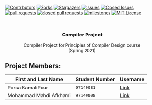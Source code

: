 
[![Contributors][contributors-shield]][contributors-url]
[![Forks][forks-shield]][forks-url]
[![Stargazers][stars-shield]][stars-url]
[![Issues][issues-shield]][issues-url]
[![Closed Issues][issues-closed-shield]][issues-closed-url]
[![pull requests][pull-req-shield]][pull-req-url]
[![closed pull requests][pull-closed-shield]][pull-closed-url]
[![milestones][milestones-shield]][milestones-url]
[![MIT License][license-shield]][license-url]



<br />
<p align="center">
  
  <h3 align="center">Compiler Project</h3>

  <p align="center">
    Compiler Project for Principles of Compiler Design course
    <br />
    (Spring 2021)



## Project Members:  

First and Last Name | Student Number | Username
--- | --- | ---
Parsa KamaliPour | `97149081` | [Link](https://github.com/benymaxparsa)
Mohammad Mahdi Afkhami | `97149008`  | [Link](https://github.com/mohmehdi)





<!-- MARKDOWN LINKS & IMAGES -->
<!-- https://www.markdownguide.org/basic-syntax/#reference-style-links -->
[contributors-shield]: https://img.shields.io/github/contributors/benymaxparsa/Compiler-Project?style=for-the-badge
[contributors-url]: https://github.com/benymaxparsa/Compiler-Project/graphs/contributors
[forks-shield]: https://img.shields.io/github/forks/benymaxparsa/Compiler-Project?style=for-the-badge
[forks-url]: https://github.com/benymaxparsa/Compiler-Project/network/members
[stars-shield]: https://img.shields.io/github/stars/benymaxparsa/Compiler-Project?style=for-the-badge
[stars-url]: https://github.com/benymaxparsa/Compiler-Project/stargazers
[issues-shield]: https://img.shields.io/github/issues/benymaxparsa/Compiler-Project?style=for-the-badge
[issues-url]: https://github.com/benymaxparsa/Compiler-Project/issues
[issues-closed-shield]: https://img.shields.io/github/issues-closed/benymaxparsa/Compiler-Project?style=for-the-badge
[issues-closed-url]: https://github.com/benymaxparsa/Compiler-Project?q=is%3Aissue+is%3Aclosed
[pull-req-shield]: https://img.shields.io/github/issues-pr/benymaxparsa/Compiler-Project?style=for-the-badge
[pull-req-url]: https://github.com/benymaxparsa/Compiler-Project/pulls
[pull-closed-shield]: https://img.shields.io/github/issues-pr-closed/benymaxparsa/Compiler-Project?style=for-the-badge
[pull-closed-url]: https://github.com/benymaxparsa/Compiler-Project/pulls?q=is%3Apr+is%3Aclosed
[milestones-shield]: https://img.shields.io/github/milestones/all/benymaxparsa/Compiler-Project?style=for-the-badge
[milestones-url]: https://github.com/benymaxparsa/Compiler-Project/milestones
[license-shield]: https://img.shields.io/github/license/benymaxparsa/Compiler-Project?style=for-the-badge
[license-url]: https://github.com/benymaxparsa/Compiler-Project/blob/main/LICENSE
